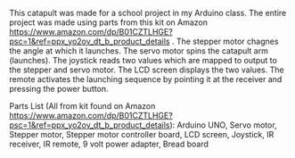 This catapult was made for a school project in my Arduino class. The entire project was made using parts from this kit on Amazon https://www.amazon.com/dp/B01CZTLHGE?psc=1&ref=ppx_yo2ov_dt_b_product_details . The stepper motor chagnes the angle at which it launches. The servo motor spins the catapult arm (launches). The joystick reads two values which are mapped to output to the stepper and servo motor. The LCD screen displays the two values. The remote activates the launching sequence by pointing it at the receiver and pressing the power button.

Parts List (All from kit found on Amazon https://www.amazon.com/dp/B01CZTLHGE?psc=1&ref=ppx_yo2ov_dt_b_product_details):
Arduino UNO,
Servo motor,
Stepper motor,
Stepper motor controller board,
LCD screen,
Joystick,
IR receiver,
IR remote,
9 volt power adapter,
Bread board
